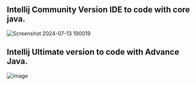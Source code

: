 <h2>Intellij Community Version IDE to code with core java.</h2>

![Screenshot 2024-07-13 190019](https://github.com/user-attachments/assets/41ab18b3-d8f7-41ab-958d-1e69d56da91b)

<h2>Intellij Ultimate version to code with Advance Java.</h2>

![image](https://github.com/user-attachments/assets/342559f6-829b-4b24-a61e-bf6ce1cc7772)
